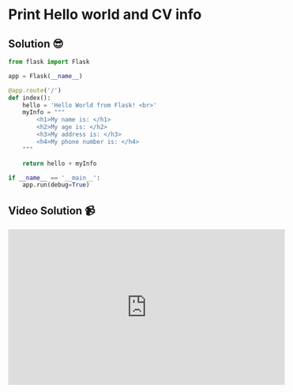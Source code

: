 # Print Hello world and CV info

## Solution 😎

```python
from flask import Flask

app = Flask(__name__)

@app.route('/')
def index():
    hello = 'Hello World from Flask! <br>'
    myInfo = """
        <h1>My name is: </h1>
        <h2>My age is: </h2>
        <h3>My address is: </h3>
        <h4>My phone number is: </h4>
    """

    return hello + myInfo

if __name__ == '__main__':
    app.run(debug=True)
```

## Video Solution 📹

<iframe width="560" height="315" src="https://www.youtube.com/embed/UubMBQOxDH0" title="YouTube video player" frameborder="0" allow="accelerometer; autoplay; clipboard-write; encrypted-media; gyroscope; picture-in-picture; web-share" allowfullscreen></iframe>
